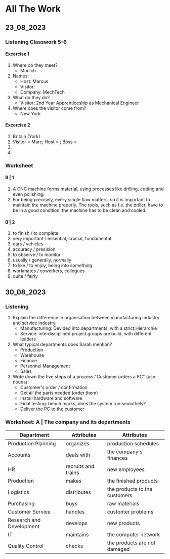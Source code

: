 # All The Work

## 23_08_2023
### Listening Classwork 5-6
#### Excercise 1
1. Where do they meet?
    * Munich
2. Names:
    * Host: Marcus
    * Visitor:
    * Company: MechTech
3. What do they do?
    * Visitor: 2nd Year Apprenticeship as Mechanical Engineer
4. Where does the visitor come from?
    * New York

#### Excercise 2
1. Britain (York)
2. Visitor = Marc; Host = ; Boss = 
3. 
4. 

### Worksheet
#### B | 1
1. A CNC machine forms material, using processes like drilling, cutting and even polishing.
2. For being precisely, every single flaw matters, so it is important to maintain the machine properly. The tools, such as f.e. the driller, have to be in a good condition, the machine has to be clean and cooled.

#### B | 2
1. to finish / to complete
2. very important / essential, crucial, fundamental
3. cars / vehicles
4. accuracy / precision
5. to observe / to monitor
6. usually / generally, normally
7. to like / to enjoy, being into something
8. workmates / coworkers, collegues
9. quite / fairly


## 30_08_2023
### Listening
1. Explain the difference in organisation between manufacturing industry and service industry.  
    * Manufacturing: Devided into departments, with a strict Hierarchie
    * Service: interdisciplined project groups are build, with different leaders
2. What typical departments does Sarah mention?  
    * Production
    * Warehouse
    * Finance
    * Personnel Management
    * Sales
3. Write down the five steps of a process "Customer orders a PC" (use nouns)  
    * Customer's order / confirmation
    * Get all the parts needed (order them)
    * Install hardware and software
    * Final testing: bench marks, does the system run smoothely?
    * Deliver the PC to the customer

### Worksheet: A | The company and its departments
| Department | Attributes | Attributes |
|------------|------------|------------|
| Production Planning  | organizes | production schedules |
| Accounts | deals with | the company's finances |
| HR | recruits and trains | new employees |
| Production | makes | the finished products |
| Logistics | distributes | the products to the customers |
| Purchasing | buys | raw materials |
| Customer Service | handles | customer problems |
| Research and Development | develops | new products |
| IT | maintains | the computer network |
| Quality Control | checks | the products are not damaged |


